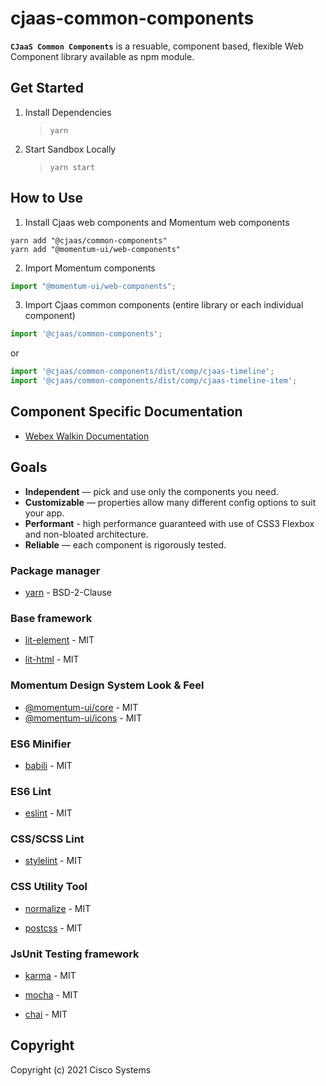# cjaas-common-components

**`CJaaS Common Components`** is a resuable, component based, flexible Web Component library available as
npm module.

## Get Started
1. Install Dependencies
    >`yarn`
2. Start Sandbox Locally
    >`yarn start`

## How to Use
1. Install Cjaas web components and Momentum web components
```
yarn add "@cjaas/common-components"
yarn add "@momentum-ui/web-components"
```
2. Import Momentum components
```js
import "@momentum-ui/web-components";
```

3. Import Cjaas common components (entire library or each individual component)
```js
import '@cjaas/common-components';
```
or
```js
import '@cjaas/common-components/dist/comp/cjaas-timeline';
import '@cjaas/common-components/dist/comp/cjaas-timeline-item';
```

## Component Specific Documentation
-  [Webex Walkin Documentation](src/components/webexWalkin/WEBEX_WALKIN.md)

## Goals
* **Independent** — pick and use only the components you need.
* **Customizable** — properties allow many different config options to suit your app.
* **Performant** - high performance guaranteed with use of CSS3 Flexbox and non-bloated architecture.
* **Reliable** — each component is rigorously tested.

### Package manager

* [yarn](https://github.com/yarnpkg/yarn) - BSD-2-Clause

### Base framework

* [lit-element](https://github.com/Polymer/lit-element) - MIT

* [lit-html](https://github.com/Polymer/lit-html) - MIT

### Momentum Design System Look & Feel

* [@momentum-ui/core](https://github.com/momentum-design/momentum-ui-core) - MIT
* [@momentum-ui/icons](https://github.com/momentum-design/momentum-ui-icons) - MIT

### ES6 Minifier

* [babili](https://github.com/babel/babili) - MIT

### ES6 Lint

* [eslint](https://github.com/eslint/eslint) - MIT

### CSS/SCSS Lint

* [stylelint](https://github.com/stylelint/stylelint) - MIT

### CSS Utility Tool

* [normalize](https://github.com/necolas/normalize.css) - MIT

* [postcss](https://github.com/postcss/postcss) - MIT

### JsUnit Testing framework

* [karma](https://github.com/karma-runner/karma) - MIT

* [mocha](https://github.com/mochajs/mocha) - MIT

* [chai](https://github.com/chaijs/chai) - MIT

## Copyright

Copyright (c) 2021 Cisco Systems
